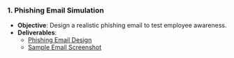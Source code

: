 ### 1. Phishing Email Simulation

- **Objective**: Design a realistic phishing email to test employee awareness.
- **Deliverables**:
  - [Phishing Email Design](./phishing-email-simulation/Phishing_Email.pdf)
  - [Sample Email Screenshot](./phishing-email-simulation/phishing_email_sample.txt)

